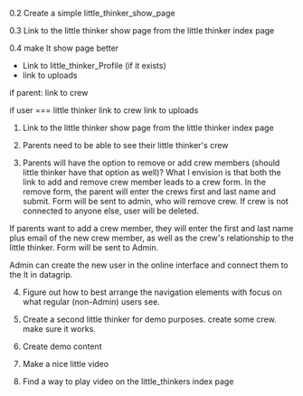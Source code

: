 

0.2 Create a simple little_thinker_show_page

0.3 Link to the little thinker show page from the little thinker index page

0.4 make lt show page better
- Link to little_thinker_Profile (if it exists)
- link to uploads

if parent:
link to crew


if user === little thinker
link to crew
link to uploads


1. Link to the little thinker show page from the little thinker index page



2. Parents need to be able to see their little thinker's crew

3. Parents will have the option to remove or add crew members (should little thinker have that option as well)?
What I envision is that both the link to add and remove crew member leads to a crew form.
In the remove form, the parent will enter the crews first and last name and submit. Form will be sent to admin, who will remove crew.
If crew is not connected to anyone else, user will be deleted.

If parents want to add a crew member, they will enter the first and last name plus email of the new crew member, as well as the crew's relationship to the little thinker.
Form will be sent to Admin.

Admin can create the new user in the online interface and connect them to the lt in datagrip.


4. Figure out how to best arrange the navigation elements with focus on what regular (non-Admin) users see.

5. Create a second little thinker for demo purposes. create some crew. make sure it works.

6. Create demo content

7. Make a nice little video

8. Find a way to play video on the little_thinkers index page